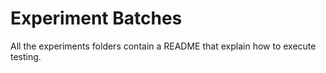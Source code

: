 # Experiment Batches

All the experiments folders contain a README that explain how to execute testing.